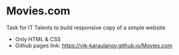 # Movies.com
Task for IT Talents to build responsive copy of a simple website

- Only HTML & CSS
- Github pages link: https://vik-karaulanov.github.io/Movies.com